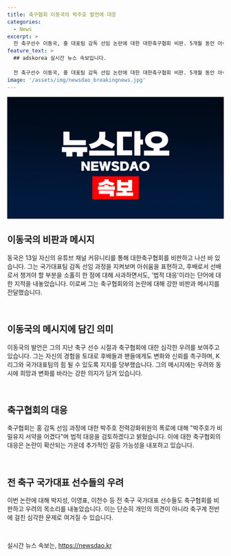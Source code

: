 ```yaml
---
title: 축구협회 이동국의 박주호 발언에 대응
categories:
  - News
excerpt: >
  전 축구선수 이동국, 홍 대표팀 감독 선임 논란에 대한 대한축구협회 비판. 5개월 동안 아쉬움, 책임감 느낌, 법적 대응 지적. 신뢰 잃은 부분 모두의 탓이라며 변화 필요 언급. K리그와 국가대표 힘 되겠다 약속. 홍 감독 선임과정 비판 논란 계속되는 가운데 축구협회는 박주호 전력강화위원의 폭로에 법적 대응 검토 중. 축구 선수들도 우려 표명.
feature_text: >
  ## adskorea 실시간 뉴스 속보입니다.

  전 축구선수 이동국, 홍 대표팀 감독 선임 논란에 대한 대한축구협회 비판. 5개월 동안 아쉬움, 책임감 느낌, 법적 대응 지적. 신뢰 잃은 부분 모두의 탓이라며 변화 필요 언급. K리그와 국가대표 힘 되겠다 약속. 홍 감독 선임과정 비판 논란 계속되는 가운데 축구협회는 박주호 전력강화위원의 폭로에 법적 대응 검토 중. 축구 선수들도 우려 표명.
image: '/assets/img/newsdao_breakingnews.jpg'
---
```


<p><img src="/assets/img/newsdao_breakingnews.jpg" alt="adskorea 속보" /></p>

<h2 data-ke-size="size26">이동국의 비판과 메시지</h2>

<p>동국은 13일 자신의 유튜브 채널 커뮤니티를 통해 대한축구협회를 비판하고 나선 바 있습니다. 그는 국가대표팀 감독 선임 과정을 지켜보며 아쉬움을 표현하고, 후배로서 선배로서 챙겨야 할 부분을 소홀히 한 점에 대해 사과하면서도, '법적 대응'이라는 단어에 대한 지적을 내놓았습니다. 이로써 그는 축구협회와의 논란에 대해 강한 비판과 메시지를 전달했습니다.</p>

<p data-ke-size="size16">&nbsp;</p>

<h2 data-ke-size="size26">이동국의 메시지에 담긴 의미</h2>

<p>이동국의 발언은 그의 지난 축구 선수 시절과 축구협회에 대한 심각한 우려를 보여주고 있습니다. 그는 자신의 경험을 토대로 후배들과 팬들에게도 변화와 신뢰를 촉구하며, K리그와 국가대표팀의 힘 될 수 있도록 지지를 당부했습니다. 그의 메시지에는 우려와 동시에 희망과 변화를 바라는 강한 의지가 담겨 있습니다.</p>

<p data-ke-size="size16">&nbsp;</p>

<h2 data-ke-size="size26">축구협회의 대응</h2>

<p>축구협회는 홍 감독 선임 과정에 대한 박주호 전력강화위원의 폭로에 대해 "박주호가 비밀유지 서약을 어겼다"며 법적 대응을 검토하겠다고 밝혔습니다. 이에 대한 축구협회의 대응은 논란이 확산되는 가운데 추가적인 갈등 가능성을 내포하고 있습니다.</p>

<p data-ke-size="size16">&nbsp;</p>

<h2 data-ke-size="size26">전 축구 국가대표 선수들의 우려</h2>

<p>이번 논란에 대해 박지성, 이영표, 이천수 등 전 축구 국가대표 선수들도 축구협회를 비판하고 우려의 목소리를 내놓았습니다. 이는 단순히 개인의 의견이 아니라 축구계 전반에 걸친 심각한 문제로 여겨질 수 있습니다.</p>

<p data-ke-size="size16">&nbsp;</p>
실시간 뉴스 속보는, <a href="https://newsdao.kr" rel="dofollow">https://newsdao.kr</a>


